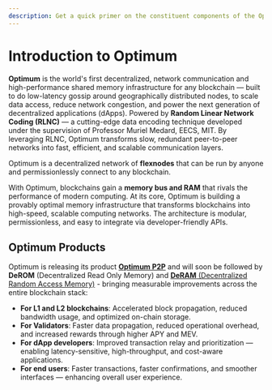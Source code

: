```yaml
---
description: Get a quick primer on the constituent components of the Optimum protocol.
---
```


# Introduction to Optimum

**Optimum** is the world's first decentralized, network communication and high-performance shared memory infrastructure
for any blockchain — built to do low-latency gossip around geographically distributed nodes, to scale data access, reduce network congestion, and power the next generation of decentralized applications (dApps). 
Powered by **Random Linear Network Coding (RLNC)** — a cutting-edge data encoding technique developed under the supervision of 
Professor Muriel Medard, EECS, MIT. 
By leveraging RLNC, Optimum transforms slow, redundant peer-to-peer networks into fast, efficient, and scalable communication layers.

Optimum is a decentralized network of **flexnodes** that can be run by anyone and
permissionlessly connect to any blockchain.

With Optimum, blockchains gain a **memory bus and RAM** that rivals the performance
of modern computing. At its core, Optimum is building a provably optimal memory
infrastructure that transforms blockchains into high-speed, scalable computing
networks. The architecture is modular, permissionless, and easy to integrate via
developer-friendly APIs.

## Optimum Products

Optimum is releasing its product [**Optimum P2P**](./p2p.md) and will soon be followed by **DeROM** (Decentralized Read Only Memory) and [**DeRAM** (Decentralized Random Access Memory)](./deram.md) - bringing measurable improvements across the entire blockchain stack:

* **For L1 and L2 blockchains**: 
  Accelerated block propagation, reduced bandwidth usage, and optimized on-chain storage.
* **For Validators**:
   Faster data propagation, reduced operational overhead, and increased rewards through higher APY and MEV.  
* **For dApp developers**: 
  Improved transaction relay and prioritization — enabling latency-sensitive, high-throughput, and cost-aware applications.
* **For end users**: 
  Faster transactions, faster confirmations, and smoother interfaces — enhancing overall user experience.

